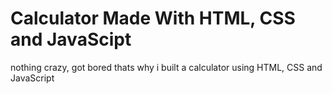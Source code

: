 # Calculator Made With HTML, CSS and JavaScipt
nothing crazy, got bored thats why i built a calculator using HTML, CSS and JavaScript
